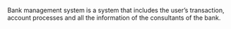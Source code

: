 Bank management system is a system that includes the user’s transaction, account processes and all the information of the consultants of the bank.
